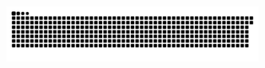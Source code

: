 <picture>
  <source media="(prefers-color-scheme: dark)" srcset="https://raw.githubusercontent.com/MarineHakobyan/MarineHakobyan/888aca4c358fac49d181ff3f5f944ff08f2afd39/github-contribution-grid-snake-dark.svg" />
  <source media="(prefers-color-scheme: light)" srcset="https://raw.githubusercontent.com/MarineHakobyan/MarineHakobyan/888aca4c358fac49d181ff3f5f944ff08f2afd39/github-contribution-grid-snake.svg" />
  <img alt="github-snake" src="https://raw.githubusercontent.com/MarineHakobyan/MarineHakobyan/888aca4c358fac49d181ff3f5f944ff08f2afd39/github-contribution-grid-snake-dark.svg" />
</picture>
